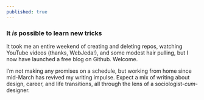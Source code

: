 ```yaml
---
published: true
---
```

### It _is_ possible to learn new tricks

It took me an entire weekend of creating and deleting repos, watching YouTube videos (thanks, WebJeda!), and some modest hair pulling, but I now have launched a free blog on Github. Welcome.

I&rsquo;m not making any promises on a schedule, but working from home since mid-March has revived my writing impulse. Expect a mix of writing about design, career, and life transitions, all through the lens of a sociologist-<em>cum</em>-designer.
